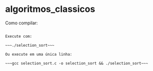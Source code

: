 # algoritmos_classicos
 
Como compilar:

~~~gcc selection_sort.c -o selection_sort~~~

Execute com: 

~~~./selection_sort~~~

Ou execute em uma única linha:

~~~gcc selection_sort.c -o selection_sort && ./selection_sort~~~